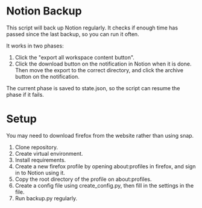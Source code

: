 # Notion Backup

This script will back up Notion regularly. It checks if enough time has passed since the 
last backup, so you can run it often.

It works in two phases:
1. Click the "export all workspace content button".
2. Click the download button on the notification in Notion when it is done. Then move 
the export to the correct directory, and click the archive button on the notification.

The current phase is saved to state.json, so the script can resume the phase if it fails.

# Setup

You may need to download firefox from the website rather than using snap.

1. Clone repository.
2. Create virtual environment.
3. Install requirements.
5. Create a new firefox profile by opening about:profiles in firefox, and sign in to Notion using it.
6. Copy the root directory of the profile on about:profiles. 
7. Create a config file using create_config.py, then fill in the settings in the file.
8. Run backup.py regularly.
